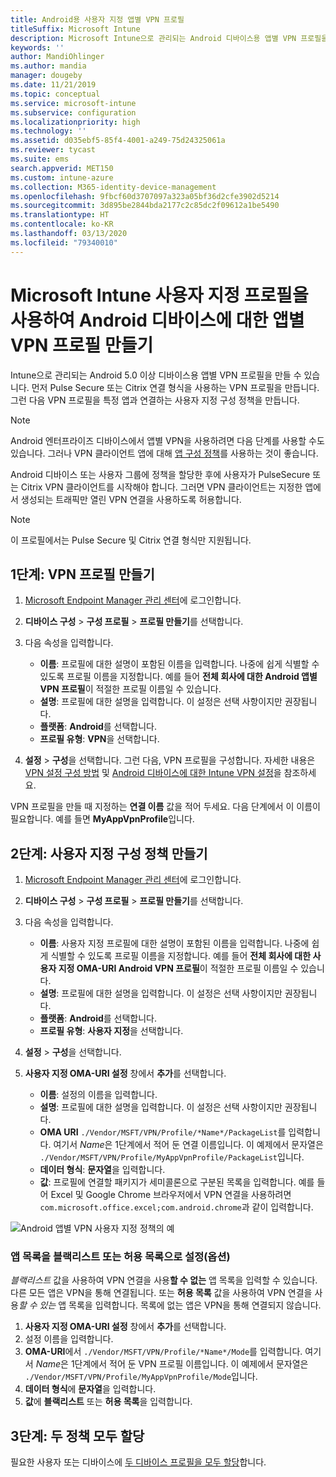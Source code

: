 ```yaml
---
title: Android용 사용자 지정 앱별 VPN 프로필
titleSuffix: Microsoft Intune
description: Microsoft Intune으로 관리되는 Android 디바이스용 앱별 VPN 프로필을 만드는 방법을 알아봅니다.
keywords: ''
author: MandiOhlinger
ms.author: mandia
manager: dougeby
ms.date: 11/21/2019
ms.topic: conceptual
ms.service: microsoft-intune
ms.subservice: configuration
ms.localizationpriority: high
ms.technology: ''
ms.assetid: d035ebf5-85f4-4001-a249-75d24325061a
ms.reviewer: tycast
ms.suite: ems
search.appverid: MET150
ms.custom: intune-azure
ms.collection: M365-identity-device-management
ms.openlocfilehash: 9fbcf60d3707097a323a05bf36d2cfe3902d5214
ms.sourcegitcommit: 3d895be2844bda2177c2c85dc2f09612a1be5490
ms.translationtype: HT
ms.contentlocale: ko-KR
ms.lasthandoff: 03/13/2020
ms.locfileid: "79340010"
---
```

# <a name="use-a-microsoft-intune-custom-profile-to-create-a-per-app-vpn-profile-for-android-devices"></a>Microsoft Intune 사용자 지정 프로필을 사용하여 Android 디바이스에 대한 앱별 VPN 프로필 만들기

Intune으로 관리되는 Android 5.0 이상 디바이스용 앱별 VPN 프로필을 만들 수 있습니다. 먼저 Pulse Secure 또는 Citrix 연결 형식을 사용하는 VPN 프로필을 만듭니다. 그런 다음 VPN 프로필을 특정 앱과 연결하는 사용자 지정 구성 정책을 만듭니다.

> [!NOTE]
> Android 엔터프라이즈 디바이스에서 앱별 VPN을 사용하려면 다음 단계를 사용할 수도 있습니다. 그러나 VPN 클라이언트 앱에 대해 [앱 구성 정책](../apps/app-configuration-policies-use-android.md)를 사용하는 것이 좋습니다.

Android 디바이스 또는 사용자 그룹에 정책을 할당한 후에 사용자가 PulseSecure 또는 Citrix VPN 클라이언트를 시작해야 합니다. 그러면 VPN 클라이언트는 지정한 앱에서 생성되는 트래픽만 열린 VPN 연결을 사용하도록 허용합니다.

> [!NOTE]
>
> 이 프로필에서는 Pulse Secure 및 Citrix 연결 형식만 지원됩니다.

## <a name="step-1-create-a-vpn-profile"></a>1단계: VPN 프로필 만들기

1. [Microsoft Endpoint Manager 관리 센터](https://go.microsoft.com/fwlink/?linkid=2109431)에 로그인합니다.
2. **디바이스 구성** > **구성 프로필** > **프로필 만들기**를 선택합니다.
3. 다음 속성을 입력합니다.

    - **이름**: 프로필에 대한 설명이 포함된 이름을 입력합니다. 나중에 쉽게 식별할 수 있도록 프로필 이름을 지정합니다. 예를 들어 **전체 회사에 대한 Android 앱별 VPN 프로필**이 적절한 프로필 이름일 수 있습니다.
    - **설명**: 프로필에 대한 설명을 입력합니다. 이 설정은 선택 사항이지만 권장됩니다.
    - **플랫폼**: **Android**를 선택합니다.
    - **프로필 유형**: **VPN**을 선택합니다.

4. **설정** > **구성**을 선택합니다. 그런 다음, VPN 프로필을 구성합니다. 자세한 내용은 [VPN 설정 구성 방법](vpn-settings-configure.md) 및 [Android 디바이스에 대한 Intune VPN 설정](vpn-settings-android.md)을 참조하세요.

VPN 프로필을 만들 때 지정하는 **연결 이름** 값을 적어 두세요. 다음 단계에서 이 이름이 필요합니다. 예를 들면 **MyAppVpnProfile**입니다.

## <a name="step-2-create-a-custom-configuration-policy"></a>2단계: 사용자 지정 구성 정책 만들기

1. [Microsoft Endpoint Manager 관리 센터](https://go.microsoft.com/fwlink/?linkid=2109431)에 로그인합니다.
2. **디바이스 구성** > **구성 프로필** > **프로필 만들기**를 선택합니다.
3. 다음 속성을 입력합니다.

    - **이름**: 사용자 지정 프로필에 대한 설명이 포함된 이름을 입력합니다. 나중에 쉽게 식별할 수 있도록 프로필 이름을 지정합니다. 예를 들어 **전체 회사에 대한 사용자 지정 OMA-URI Android VPN 프로필**이 적절한 프로필 이름일 수 있습니다.
    - **설명**: 프로필에 대한 설명을 입력합니다. 이 설정은 선택 사항이지만 권장됩니다.
    - **플랫폼**: **Android**를 선택합니다.
    - **프로필 유형**: **사용자 지정**을 선택합니다.

4. **설정** > **구성**을 선택합니다.
5. **사용자 지정 OMA-URI 설정** 창에서 **추가**를 선택합니다.
    - **이름**: 설정의 이름을 입력합니다.
    - **설명**: 프로필에 대한 설명을 입력합니다. 이 설정은 선택 사항이지만 권장됩니다.
    - **OMA URI** `./Vendor/MSFT/VPN/Profile/*Name*/PackageList`를 입력합니다. 여기서 *Name*은 1단계에서 적어 둔 연결 이름입니다. 이 예제에서 문자열은 `./Vendor/MSFT/VPN/Profile/MyAppVpnProfile/PackageList`입니다.
    - **데이터 형식**: **문자열**을 입력합니다.
    - **값**: 프로필에 연결할 패키지가 세미콜론으로 구분된 목록을 입력합니다. 예를 들어 Excel 및 Google Chrome 브라우저에서 VPN 연결을 사용하려면 `com.microsoft.office.excel;com.android.chrome`과 같이 입력합니다.

![Android 앱별 VPN 사용자 지정 정책의 예](./media/android-pulse-secure-per-app-vpn/android_per_app_vpn_oma_uri.png)

### <a name="set-your-app-list-to-blacklist-or-whitelist-optional"></a>앱 목록을 블랙리스트 또는 허용 목록으로 설정(옵션)

*블랙리스트* 값을 사용하여 VPN 연결을 사용**할 수 없는** 앱 목록을 입력할 수 있습니다. 다른 모든 앱은 VPN을 통해 연결됩니다. 또는 **허용 목록** 값을 사용하여 VPN 연결을 사용*할 수 있는* 앱 목록을 입력합니다. 목록에 없는 앱은 VPN을 통해 연결되지 않습니다.

1. **사용자 지정 OMA-URI 설정** 창에서 **추가**를 선택합니다.
2. 설정 이름을 입력합니다.
3. **OMA-URI**에서 `./Vendor/MSFT/VPN/Profile/*Name*/Mode`를 입력합니다. 여기서 *Name*은 1단계에서 적어 둔 VPN 프로필 이름입니다. 이 예제에서 문자열은 `./Vendor/MSFT/VPN/Profile/MyAppVpnProfile/Mode`입니다.
4. **데이터 형식**에 **문자열**을 입력합니다.
5. **값**에 **블랙리스트** 또는 **허용 목록**을 입력합니다.

## <a name="step-3-assign-both-policies"></a>3단계: 두 정책 모두 할당

필요한 사용자 또는 디바이스에 [두 디바이스 프로필을 모두 할당](device-profile-assign.md)합니다.

